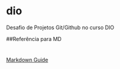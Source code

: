 # dio
Desafio de Projetos Git/Github no curso DIO


##Referência para MD
#
[Markdown Guide](https://www.markdownguide.org)
